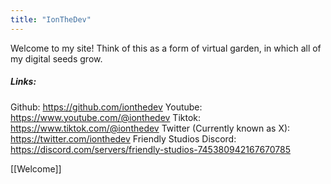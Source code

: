 ```yaml
---
title: "IonTheDev"
---
```


Welcome to my site! Think of this as a form of virtual garden, in which all of my digital seeds grow.


##### Links:
Github: https://github.com/ionthedev
Youtube: https://www.youtube.com/@ionthedev
Tiktok: https://www.tiktok.com/@ionthedev
Twitter (Currently known as X): https://twitter.com/ionthedev
Friendly Studios Discord: https://discord.com/servers/friendly-studios-745380942167670785


[[Welcome]]
